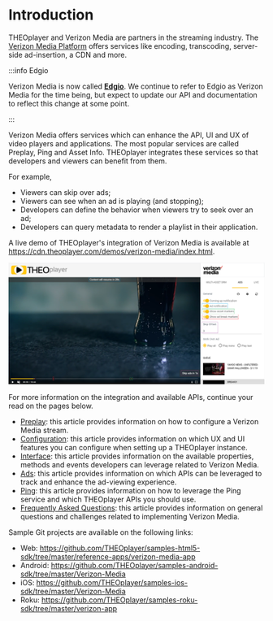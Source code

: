 # Introduction

THEOplayer and Verizon Media are partners in the streaming industry. The [Verizon Media Platform](https://www.verizondigitalmedia.com/) offers services like encoding, transcoding, server-side ad-insertion, a CDN and more.

:::info Edgio

Verizon Media is now called <a href="https://edg.io/" target="_blank"><strong>Edgio</strong></a>.
We continue to refer to Edgio as Verizon Media for the time being, but expect to update our API and documentation to reflect this change at some point.

:::

Verizon Media offers services which can enhance the API, UI and UX of video players and applications. The most popular services are called Preplay, Ping and Asset Info. THEOplayer integrates these services so that developers and viewers can benefit from them.

For example,

- Viewers can skip over ads;
- Viewers can see when an ad is playing (and stopping);
- Developers can define the behavior when viewers try to seek over an ad;
- Developers can query metadata to render a playlist in their application.

A live demo of THEOplayer's integration of Verizon Media is available at https://cdn.theoplayer.com/demos/verizon-media/index.html.

![VerizonMediaDemo](../../../assets/img/VerizonMediaDemo.png 'Verizon Media Demo')

For more information on the integration and available APIs, continue your read on the pages below.

- [Preplay](01-preplay.md): this article provides information on how to configure a Verizon Media stream.
- [Configuration](04-configuration.md): this article provides information on which UX and UI features you can configure when setting up a THEOplayer instance.
- [Interface](05-interface.md): this article provides information on the available properties, methods and events developers can leverage related to Verizon Media.
- [Ads](02-ads.md): this article provides information on which APIs can be leveraged to track and enhance the ad-viewing experience.
- [Ping](03-ping.md): this article provides information on how to leverage the Ping service and which THEOplayer APIs you should use.
- [Frequently Asked Questions](../../../faq/72-what-are-the-edgio-challenges.md): this article provides information on general questions and challenges related to implementing Verizon Media.

Sample Git projects are available on the following links:

- Web: https://github.com/THEOplayer/samples-html5-sdk/tree/master/reference-apps/verizon-media-app
- Android: https://github.com/THEOplayer/samples-android-sdk/tree/master/Verizon-Media
- iOS: https://github.com/THEOplayer/samples-ios-sdk/tree/master/Verizon-Media
- Roku: https://github.com/THEOplayer/samples-roku-sdk/tree/master/verizon-app
